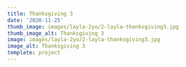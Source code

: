 ```yaml
--- 
title: Thanksgiving 3
date: '2020-11-25'
thumb_image: images/layla-2yo/2-layla-thanksgiving3.jpg
thumb_image_alt: Thanksgiving 3
image: images/layla-2yo/2-layla-thanksgiving3.jpg
image_alt: Thanksgiving 3
template: project
---
```

